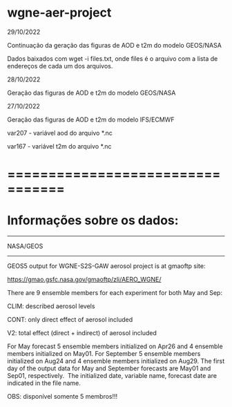 # wgne-aer-project

29/10/2022

Continuação da geração das figuras de AOD e t2m do modelo GEOS/NASA

Dados baixados com wget -i files.txt, onde files é o arquivo com a lista de endereços de cada um dos arquivos.


28/10/2022

Geração das figuras de AOD e t2m do modelo GEOS/NASA



27/10/2022

Geração das figuras de AOD e t2m do modelo IFS/ECMWF

var207 - variável aod do arquivo *.nc

var167 - variável t2m do arquivo *.nc


=================================
=================================
   Informações sobre os dados:
=================================

**************
  NASA/GEOS
**************
GEOS5 output for WGNE-S2S-GAW aerosol project is at gmaoftp site:

https://gmao.gsfc.nasa.gov/gmaoftp/zli/AERO_WGNE/

There are 9 ensemble members for each experiment for both May and Sep:

CLIM: described aerosol levels

CONT: only direct effect of aerosol included

V2: total effect (direct + indirect) of aerosol included

For May forecast 5 ensemble members initialized on Apr26 and 4 ensemble members initialized on May01. For September 5 ensemble members initialized on Aug24 and 4 ensemble members initialized on Aug29. The first day of the output data for May and September forecasts are May01 and Sep01, respectively. 
The initialized date, variable name, forecast date are indicated in the file name.

OBS: disponível somente 5 membros!!!
